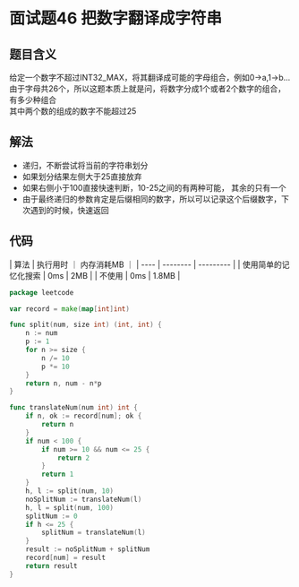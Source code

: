 # 面试题46 把数字翻译成字符串

## 题目含义
给定一个数字不超过INT32_MAX，将其翻译成可能的字母组合，例如0->a,1->b...<br/>
由于字母共26个，所以这题本质上就是问，将数字分成1个或者2个数字的组合，有多少种组合<br/>
其中两个数的组成的数字不能超过25

## 解法
- 递归，不断尝试将当前的字符串划分
- 如果划分结果左侧大于25直接放弃
- 如果右侧小于100直接快速判断，10-25之间的有两种可能， 其余的只有一个
- 由于最终递归的参数肯定是后缀相同的数字，所以可以记录这个后缀数字，下次遇到的时候，快速返回

## 代码

| 算法 | 执行用时 ｜ 内存消耗MB ｜
| ---- | -------- | ---------  |
| 使用简单的记忆化搜索 | 0ms | 2MB |
| 不使用 | 0ms | 1.8MB |

```go
package leetcode

var record = make(map[int]int)

func split(num, size int) (int, int) {
	n := num
	p := 1
	for n >= size {
		n /= 10
		p *= 10
	}
	return n, num - n*p
}

func translateNum(num int) int {
	if n, ok := record[num]; ok {
		return n
	}
	if num < 100 {
		if num >= 10 && num <= 25 {
			return 2
		}
		return 1
	}
	h, l := split(num, 10)
	noSplitNum := translateNum(l)
	h, l = split(num, 100)
	splitNum := 0
	if h <= 25 {
		splitNum = translateNum(l)
	}
	result := noSplitNum + splitNum
	record[num] = result
	return result
}

```